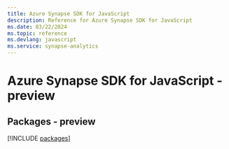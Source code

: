 ```yaml
---
title: Azure Synapse SDK for JavaScript
description: Reference for Azure Synapse SDK for JavaScript
ms.date: 03/22/2024
ms.topic: reference
ms.devlang: javascript
ms.service: synapse-analytics
---
```

# Azure Synapse SDK for JavaScript - preview
## Packages - preview
[!INCLUDE [packages](synapse-index.md)]